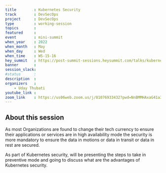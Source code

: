 ```yaml
---
title        : Kubernetes Security
track        : DevSecOps
project      : DevSecOps
type         : working-session
topics       :
featured     :
event        : mini-summit
when_year    : 2022
when_month   : May
when_day     : Wed
when_time    : WS-15-16
hey_summit   : https://post-summit-sessions.heysummit.com/talks/kubernetes-security/
banner       : 
session_slack:
#status      : 
description  :
organizers   :
    - Uday Thubati       
youtube_link : 
zoom_link    : https://us06web.zoom.us/j/81076933432?pwd=NnBMMHAxaG41a3NQdWxOQ2FCWVFYZz09
---
```


## About this session
As most Organizations are found to change their tech currency to ensure their applications or services are in high availability mode the security is more mandatory to ensure the data in motions or data in transit or data in rest are secured. 

As part of Kubernetes security, will be presenting the steps to take in preventive mode and going to discuss what are the advantages of Kubernetes security.
